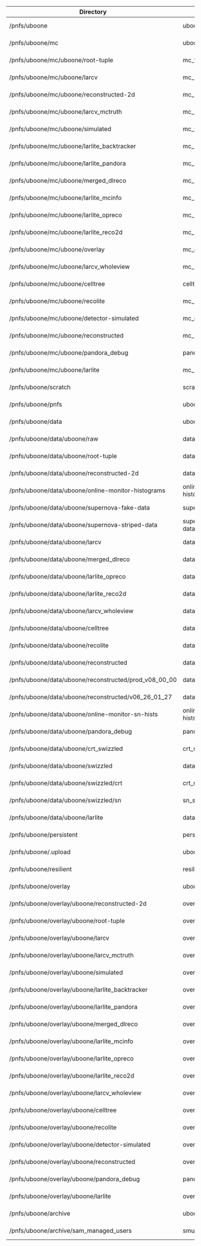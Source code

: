 | Directory | File family | Width | Wrapper | Library |
| --- | --- | --- | --- | --- |
| /pnfs/uboone | uboone | 3 | cpio_odc | CD-LTO8G2 |
| /pnfs/uboone/mc | uboone_mc | 2 | cpio_odc | CD-LTO8G2 |
| /pnfs/uboone/mc/uboone/root-tuple | mc_tuple | 2 | cpio_odc | CD-LTO8G2 |
| /pnfs/uboone/mc/uboone/larcv | mc_larcv | 2 | cpio_odc | CD-LTO8G2 |
| /pnfs/uboone/mc/uboone/reconstructed-2d | mc_reco | 2 | cpio_odc | CD-LTO8G2 |
| /pnfs/uboone/mc/uboone/larcv_mctruth | mc_larcv | 2 | cpio_odc | CD-LTO8G2 |
| /pnfs/uboone/mc/uboone/simulated | mc_sim | 2 | cpio_odc | CD-LTO8G2 |
| /pnfs/uboone/mc/uboone/larlite_backtracker | mc_larlite | 2 | cpio_odc | CD-LTO8G2 |
| /pnfs/uboone/mc/uboone/larlite_pandora | mc_larlite | 2 | cpio_odc | CD-LTO8G2 |
| /pnfs/uboone/mc/uboone/merged_dlreco | mc_merged_dlreco | 2 | cpio_odc | CD-LTO8G2 |
| /pnfs/uboone/mc/uboone/larlite_mcinfo | mc_larlite | 2 | cpio_odc | CD-LTO8G2 |
| /pnfs/uboone/mc/uboone/larlite_opreco | mc_larlite | 2 | cpio_odc | CD-LTO8G2 |
| /pnfs/uboone/mc/uboone/larlite_reco2d | mc_larlite | 2 | cpio_odc | CD-LTO8G2 |
| /pnfs/uboone/mc/uboone/overlay | mc_overlay | 2 | cpio_odc | CD-LTO8G2 |
| /pnfs/uboone/mc/uboone/larcv_wholeview | mc_larcv | 2 | cpio_odc | CD-LTO8G2 |
| /pnfs/uboone/mc/uboone/celltree | celltree | 2 | cpio_odc | CD-LTO8G2 |
| /pnfs/uboone/mc/uboone/recolite | mc_recolite | 2 | cpio_odc | CD-LTO8G2 |
| /pnfs/uboone/mc/uboone/detector-simulated | mc_detsim | 2 | cpio_odc | CD-LTO8G2 |
| /pnfs/uboone/mc/uboone/reconstructed | mc_reco | 4 | cpio_odc | CD-LTO8G2 |
| /pnfs/uboone/mc/uboone/pandora_debug | pandora_debug | 2 | cpio_odc | CD-LTO8G2 |
| /pnfs/uboone/mc/uboone/larlite | mc_larlite | 2 | cpio_odc | CD-LTO8G2 |
| /pnfs/uboone/scratch | scratch | 3 | cpio_odc | CD-LTO8G2 |
| /pnfs/uboone/pnfs | uboone | 3 | cpio_odc | CD-LTO8G2 |
| /pnfs/uboone/data | uboone | 3 | cpio_odc | CD-LTO8G2 |
| /pnfs/uboone/data/uboone/raw | data_raw | 3 | cpio_odc | CD-LTO8G2 |
| /pnfs/uboone/data/uboone/root-tuple | data_tuple | 3 | cpio_odc | CD-LTO8G2 |
| /pnfs/uboone/data/uboone/reconstructed-2d | data_reco | 3 | cpio_odc | CD-LTO8G2 |
| /pnfs/uboone/data/uboone/online-monitor-histograms | online-monitor-histograms | 2 | cpio_odc | CD-LTO8G2 |
| /pnfs/uboone/data/uboone/supernova-fake-data | supernova-fake-data | 2 | cpio_odc | CD-LTO8G2 |
| /pnfs/uboone/data/uboone/supernova-striped-data | supernova-striped-data | 2 | cpio_odc | CD-LTO8G2 |
| /pnfs/uboone/data/uboone/larcv | data_larcv | 2 | cpio_odc | CD-LTO8G2 |
| /pnfs/uboone/data/uboone/merged_dlreco | data_merged_dlreco | 2 | cpio_odc | CD-LTO8G2 |
| /pnfs/uboone/data/uboone/larlite_opreco | data_larlite | 2 | cpio_odc | CD-LTO8G2 |
| /pnfs/uboone/data/uboone/larlite_reco2d | data_larlite | 2 | cpio_odc | CD-LTO8G2 |
| /pnfs/uboone/data/uboone/larcv_wholeview | data_larcv | 2 | cpio_odc | CD-LTO8G2 |
| /pnfs/uboone/data/uboone/celltree | data_celltree | 3 | cpio_odc | CD-LTO8G2 |
| /pnfs/uboone/data/uboone/recolite | data_recolite | 2 | cpio_odc | CD-LTO8G2 |
| /pnfs/uboone/data/uboone/reconstructed | data_reco | 6 | cpio_odc | CD-LTO8G2 |
| /pnfs/uboone/data/uboone/reconstructed/prod_v08_00_00 | data_reco | 3 | cpio_odc | CD-LTO8G2 |
| /pnfs/uboone/data/uboone/reconstructed/v06_26_01_27 | data_reco | 3 | cpio_odc | CD-LTO8G2 |
| /pnfs/uboone/data/uboone/online-monitor-sn-hists | online-monitor-sn-hists | 2 | cpio_odc | CD-LTO8G2 |
| /pnfs/uboone/data/uboone/pandora_debug | pandora_debug | 3 | cpio_odc | CD-LTO8G2 |
| /pnfs/uboone/data/uboone/crt_swizzled | crt_swizzled | 2 | cpio_odc | CD-LTO8G2 |
| /pnfs/uboone/data/uboone/swizzled | data_swizzled | 8 | cpio_odc | CD-LTO8G2 |
| /pnfs/uboone/data/uboone/swizzled/crt | crt_swizzled | 1 | cpio_odc | CD-LTO8G2 |
| /pnfs/uboone/data/uboone/swizzled/sn | sn_swizzled | 1 | cpio_odc | CD-LTO8G2 |
| /pnfs/uboone/data/uboone/larlite | data_larlite | 2 | cpio_odc | CD-LTO8G2 |
| /pnfs/uboone/persistent | persistent | 3 | cpio_odc | CD-LTO8G2 |
| /pnfs/uboone/.upload | uboone | 3 | cpio_odc | CD-LTO8G2 |
| /pnfs/uboone/resilient | resilient | 3 | cpio_odc | CD-LTO8G2 |
| /pnfs/uboone/overlay | uboone | 3 | cpio_odc | CD-LTO8G2 |
| /pnfs/uboone/overlay/uboone/reconstructed-2d | overlay_reco | 3 | cpio_odc | CD-LTO8G2 |
| /pnfs/uboone/overlay/uboone/root-tuple | overlay_tuple | 2 | cpio_odc | CD-LTO8G2 |
| /pnfs/uboone/overlay/uboone/larcv | overlay_larcv | 2 | cpio_odc | CD-LTO8G2 |
| /pnfs/uboone/overlay/uboone/larcv_mctruth | overlay_larcv | 2 | cpio_odc | CD-LTO8G2 |
| /pnfs/uboone/overlay/uboone/simulated | overlay_sim | 3 | cpio_odc | CD-LTO8G2 |
| /pnfs/uboone/overlay/uboone/larlite_backtracker | overlay_larlite | 2 | cpio_odc | CD-LTO8G2 |
| /pnfs/uboone/overlay/uboone/larlite_pandora | overlay_larlite | 2 | cpio_odc | CD-LTO8G2 |
| /pnfs/uboone/overlay/uboone/merged_dlreco | overlay_merged_dlreco | 2 | cpio_odc | CD-LTO8G2 |
| /pnfs/uboone/overlay/uboone/larlite_mcinfo | overlay_larlite | 2 | cpio_odc | CD-LTO8G2 |
| /pnfs/uboone/overlay/uboone/larlite_opreco | overlay_larlite | 2 | cpio_odc | CD-LTO8G2 |
| /pnfs/uboone/overlay/uboone/larlite_reco2d | overlay_larlite | 2 | cpio_odc | CD-LTO8G2 |
| /pnfs/uboone/overlay/uboone/larcv_wholeview | overlay_larcv | 2 | cpio_odc | CD-LTO8G2 |
| /pnfs/uboone/overlay/uboone/celltree | overlay_celltree | 2 | cpio_odc | CD-LTO8G2 |
| /pnfs/uboone/overlay/uboone/recolite | overlay_recolite | 2 | cpio_odc | CD-LTO8G2 |
| /pnfs/uboone/overlay/uboone/detector-simulated | overlay_detsim | 2 | cpio_odc | CD-LTO8G2 |
| /pnfs/uboone/overlay/uboone/reconstructed | overlay_reco | 10 | cpio_odc | CD-LTO8G2 |
| /pnfs/uboone/overlay/uboone/pandora_debug | pandora_debug | 2 | cpio_odc | CD-LTO8G2 |
| /pnfs/uboone/overlay/uboone/larlite | overlay_larlite | 2 | cpio_odc | CD-LTO8G2 |
| /pnfs/uboone/archive | uboone | 3 | cpio_odc | CD-LTO8G2 |
| /pnfs/uboone/archive/sam_managed_users | smu_archive | 1 | cpio_odc | CD-LTO8G2 |
